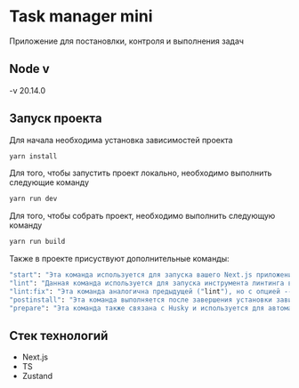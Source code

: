 # Task manager mini

Приложение для постановлки, контроля и выполнения задач


## Node v

-v 20.14.0

## Запуск проекта

Для начала необходима установка зависимостей проекта

```bash
yarn install
```

Для того, чтобы запустить проект локально, необходимо выполнить следующие команду

```bash
yarn run dev
```

Для того, чтобы собрать проект, необходимо выполнить следующую команду

```bash
yarn run build
```


Также в проекте присуствуют дополнительные команды:

```bash
"start": "Эта команда используется для запуска вашего Next.js приложения в режиме production (продакшн). next start запускает сервер Next.js, который обрабатывает ваше приложение и предоставляет его клиентам через HTTP. Обычно используется для запуска приложения на сервере в production окружении"
"lint": "Данная команда используется для запуска инструмента линтинга в проекте Next.js. next lint включает встроенный линтер, который анализирует ваш код на предмет синтаксических ошибок, стилевых конвенций и потенциальных проблем. Линтер помогает поддерживать качество кода и согласованность стиля в проекте"
"lint:fix": "Эта команда аналогична предыдущей ("lint"), но с опцией --fix. next lint --fix пытается автоматически исправить обнаруженные линтером проблемы, которые могут быть автоматически исправлены. Например, это может быть исправление отступов, добавление пропущенных точек с запятой и т.д."
"postinstall": "Эта команда выполняется после завершения установки зависимостей (postinstall hook). Она переходит на уровень выше (cd ..) от текущего каталога проекта (обычно папка проекта), а затем запускает установку конфигурации Husky (husky install) из папки frontend/.husky. Husky - это инструмент для управления git hooks, таких как pre-commit или pre-push, позволяя автоматизировать процессы перед коммитом или push'ем"
"prepare": "Эта команда также связана с Husky и используется для автоматической установки его конфигурации. husky install гарантирует, что конфигурация Husky активируется в вашем проекте. Обычно используется в postinstall hook для того, чтобы убедиться, что Husky настроен правильно после каждой установки зависимостей проекта"
```

## Стек технологий

- Next.js
- TS
- Zustand
